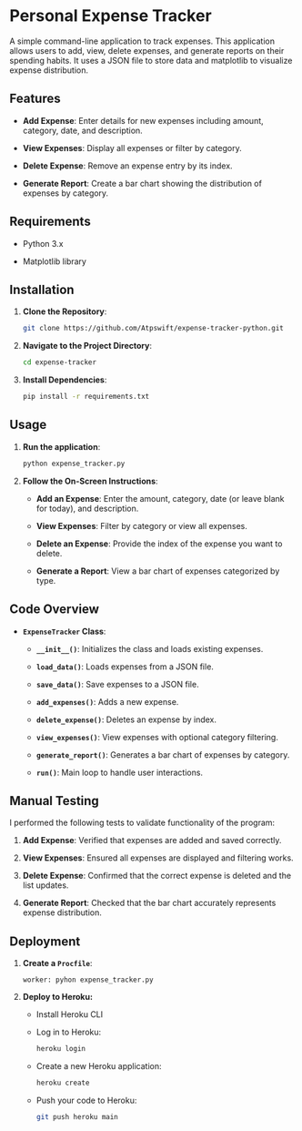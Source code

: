 # Personal Expense Tracker

A simple command-line application to track expenses. This application allows users to add, view, delete expenses, and generate reports on their spending habits. It uses a JSON file to store data and matplotlib to visualize expense distribution.

## Features

- **Add Expense**: Enter details for new expenses including amount, category, date, and description.

- **View Expenses**: Display all expenses or filter by category.

- **Delete Expense**: Remove an expense entry by its index.

- **Generate Report**: Create a bar chart showing the distribution of expenses by category.

## Requirements

- Python 3.x

- Matplotlib library

## Installation

1. **Clone the Repository**:

   ```bash
   git clone https://github.com/Atpswift/expense-tracker-python.git

   ```

2. **Navigate to the Project Directory**:

   ```bash
   cd expense-tracker

   ```

3. **Install Dependencies**:

   ```bash
   pip install -r requirements.txt

   ```

## Usage

1. **Run the application**:

   ```bash
   python expense_tracker.py

   ```

2. **Follow the On-Screen Instructions**:

   - **Add an Expense**: Enter the amount, category, date (or leave blank for today), and description.

   - **View Expenses**: Filter by category or view all expenses.

   - **Delete an Expense**: Provide the index of the expense you want to delete.

   - **Generate a Report**: View a bar chart of expenses categorized by type.

## Code Overview

- **`ExpenseTracker` Class**:

  - **`__init__()`**: Initializes the class and loads existing expenses.

  - **`load_data()`**: Loads expenses from a JSON file.

  - **`save_data()`**: Save expenses to a JSON file.

  - **`add_expenses()`**: Adds a new expense.

  - **`delete_expense()`**: Deletes an expense by index.

  - **`view_expenses()`**: View expenses with optional category filtering.

  - **`generate_report()`**: Generates a bar chart of expenses by category.

  - **`run()`**: Main loop to handle user interactions.

## Manual Testing

I performed the following tests to validate functionality of the program:

1. **Add Expense**: Verified that expenses are added and saved correctly.

2. **View Expenses**: Ensured all expenses are displayed and filtering works.

3. **Delete Expense**: Confirmed that the correct expense is deleted and the list updates.

4. **Generate Report**: Checked that the bar chart accurately represents expense distribution.

## Deployment

1. **Create a `Procfile`**:

   ```
   worker: pyhon expense_tracker.py
   ```

2. **Deploy to Heroku:**

   - Install Heroku CLI

   - Log in to Heroku:

     ```bash
     heroku login
     ```

   - Create a new Heroku application:

     ```bash
     heroku create
     ```

   - Push your code to Heroku:

     ```bash
     git push heroku main
     ```
